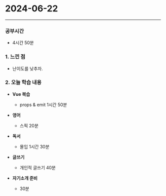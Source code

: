 # 2024-06-22

---

### 공부시간
- 4시간 50분

### 1. 느낀 점
- 난이도를 낮추자.

### 2. 오늘 학습 내용

- **Vue 복습** 
  - props & emit 1시간 50분

- **영어** 
  - 스픽 20분
 
- **독서** 
  - 몰입 1시간 30분

- **글쓰기**
  - 개인적 글쓰기 40분
  
- **자기소개 준비**
  - 30분
  
   

